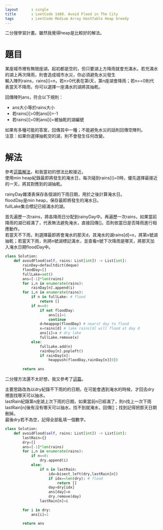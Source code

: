 ```yaml
--- 
layout      : single
title       : LeetCode 1488. Avoid Flood in The City
tags        : LeetCode Medium Array HashTable Heap Greedy
---
```

二分搜學習計畫。雖然我覺得heap是比較好的解法。

# 題目
某座城市裡有無限座湖，起初都是空的，但只要湖上方降雨就會充滿水。若充滿水的湖上再次降雨，則會造成城市水災，你必須避免水災發生  
輸入陣列rains，rains[i]=n，若n>0代表在第i天，第n座湖會降雨；若n==0則代表當天不降雨，你可以選擇一座滿水的湖將其抽乾。  

回傳陣列ans，符合以下規則：  
- ans大小等於rains大小   
- 若rains[i]>0則ans[i]=-1　　
- 若rains[i]=0則ans[i]=被抽乾的湖編號  

如果有多種可能的答案，回傳其中一種；不能避免水災的話則回傳空陣列。  
注意：如果你選擇抽乾空的湖，則不會發生任何改變。  

# 解法
參考[這篇解法](https://leetcode.com/problems/avoid-flood-in-the-city/discuss/697703/greedy-with-a-heap)，和我當初的想法比較接近。  
使用min heap紀錄最即將發生的淹水日，每次碰到rains[i]=0時，優先選擇最接近的一天，將其對應到的湖抽乾。  

rainyDay雜湊表保存各個湖的下雨日期，用於之後計算淹水日。  
floodDay是min heap，保存最即將發生的淹水日。  
fullLake集合標記已經滿水的湖。  

首先遍歷一次rains，將各降雨日分配到rainyDay中。再遍歷一次rains，如果當前降雨的湖已經滿了，代表無法避免淹水，直接回傳[]。否則依當日是否降雨進行相應動作。  
若當天不下雨，則選擇最即將會淹水的那天d，其淹水的湖rains[d]=x，將第x號湖抽乾；若當天下雨，則將n號湖標記滿水，並查看n號下次降雨是哪天，將那天加入淹水日期floodDay中。

```python
class Solution:
    def avoidFlood(self, rains: List[int]) -> List[int]:
        rainDay=defaultdict(deque)
        floodDay=[]
        fullLake=set()
        ans=[-1]*len(rains)
        for i,n in enumerate(rains):
            rainDay[n].append(i)
        for i,n in enumerate(rains):
            if n in fullLake: # flood
                return []
            if n==0:
                if not floodDay:
                    ans[i]=1
                    continue
                d=heappop(floodDay) # nearst day to flood
                x=rains[d] # lake rains[d] will flood at day d
                ans[i]=x # dry lake
                fullLake.remove(x)
            else:
                fullLake.add(n)
                rainDay[n].popleft()
                if rainDay[n]:
                    heappush(floodDay,rainDay[n][0])
                    
        return ans
```

二分搜方法還不太好想，我又參考了[這篇](https://leetcode-cn.com/problems/avoid-flood-in-the-city/solution/avoid-flood-in-the-city-by-ikaruga/)。  

主要思路改為以dry紀錄不下雨的的日期，在可能會遇到淹水的時候，才回去dry裡面找哪天可以抽水。  
lastRain紀錄第n座湖上次下雨的日期，如果當前n已經滿了，則n找上一次下雨lastRain[n]後有沒有哪天可以抽水，找不到就淹水，回傳[]；找到記得把那天日期刪掉。  
最後dry若不為空，記得全部亂填一個數字。

```python
class Solution:
    def avoidFlood(self, rains: List[int]) -> List[int]:
        lastRain={}
        dry=[]
        ans=[-1]*len(rains)
        for i,n in enumerate(rains):
            if n==0:
                dry.append(i)
            else:
                if n in lastRain:
                    idx=bisect_left(dry,lastRain[n])
                    if idx==len(dry): # flood
                        return []
                    day=dry[idx]
                    ans[day]=n
                    dry.remove(day)
                lastRain[n]=i
        
        for i in dry:
            ans[i]=1
        
        return ans
```
